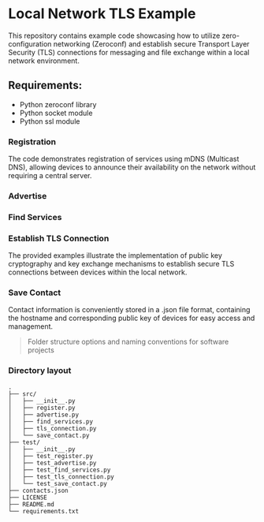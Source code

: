 # Local Network TLS Example

This repository contains example code showcasing how to utilize zero-configuration networking (Zeroconf) and establish secure Transport Layer Security (TLS) connections for messaging and file exchange within a local network environment.

## Requirements:
- Python zeroconf library
- Python socket module
- Python ssl module

### Registration
The code demonstrates registration of services using mDNS (Multicast DNS), allowing devices to announce their availability on the network without requiring a central server.

### Advertise

### Find Services

### Establish TLS Connection
The provided examples illustrate the implementation of public key cryptography and key exchange mechanisms to establish secure TLS connections between devices within the local network.

### Save Contact
Contact information is conveniently stored in a .json file format, containing the hostname and corresponding public key of devices for easy access and management.


> Folder structure options and naming conventions for software projects

### Directory layout
    .
    ├── src/
    │   ├── __init__.py
    │   ├── register.py
    │   ├── advertise.py
    │   ├── find_services.py
    │   ├── tls_connection.py
    │   └── save_contact.py
    ├── test/
    │   ├── __init__.py
    │   ├── test_register.py
    │   ├── test_advertise.py
    │   ├── test_find_services.py
    │   ├── test_tls_connection.py
    │   └── test_save_contact.py
    ├── contacts.json
    ├── LICENSE
    ├── README.md
    └── requirements.txt
